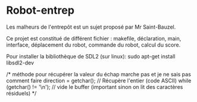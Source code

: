 # Robot-entrep

Les malheurs de l'entrepôt est un sujet proposé par Mr Saint-Bauzel.

Ce projet est constitué de différent fichier : makefile, déclaration, main, interface, déplacement du robot, commande du robot, calcul du score.

Pour installer la bibliothèque de SDL2 (sur linux):
sudo apt-get install libsdl2-dev




/* méthode pour récupérer la valeur du échap                                                   marche pas et je ne sais pas comment faire 
    direction = getchar(); // Récupère l'entier (code ASCII)
    while (getchar() != '\n'); // vide le buffer (important sinon on lit des caractères résiduels)
    */
